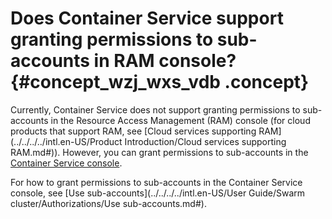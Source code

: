 # Does Container Service support granting permissions to sub-accounts in RAM console? {#concept_wzj_wxs_vdb .concept}

Currently, Container Service does not support granting permissions to sub-accounts in the Resource Access Management \(RAM\) console \(for cloud products that support RAM, see [Cloud services supporting RAM](../../../../intl.en-US/Product Introduction/Cloud services supporting RAM.md#)\). However, you can grant permissions to sub-accounts in the [Container Service console](https://cs.console.aliyun.com/#/overview/all).

For how to grant permissions to sub-accounts in the Container Service console, see [Use sub-accounts](../../../../intl.en-US/User Guide/Swarm cluster/Authorizations/Use sub-accounts.md#).

